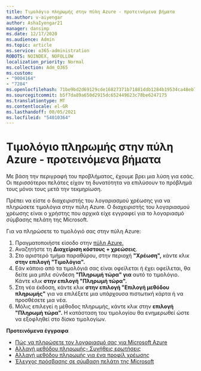 ```yaml
---
title: Τιμολόγιο πληρωμής στην πύλη Azure - προτεινόμενα βήματα
ms.author: v-aiyengar
author: AshaIyengar21
manager: dansimp
ms.date: 12/17/2020
ms.audience: Admin
ms.topic: article
ms.service: o365-administration
ROBOTS: NOINDEX, NOFOLLOW
localization_priority: Normal
ms.collection: Adm_O365
ms.custom:
- "9004164"
- "7284"
ms.openlocfilehash: 71be9bd2d69129cde16827371b71881ddb1284b19534ca48eb7079e761bdcff8
ms.sourcegitcommit: b5f7da89a650d2915dc652449623c78be6247175
ms.translationtype: MT
ms.contentlocale: el-GR
ms.lasthandoff: 08/05/2021
ms.locfileid: "54010364"
---
```

# <a name="pay-invoice-in-azure-portal---recommended-steps"></a>Τιμολόγιο πληρωμής στην πύλη Azure - προτεινόμενα βήματα

Με βάση την περιγραφή του προβλήματος, έχουμε βρει μια λύση για εσάς. Οι περισσότεροι πελάτες είχαν τη δυνατότητα να επιλύσουν το πρόβλημά τους μόνοι τους μετά την τεκμηρίωση.

Πρέπει να είστε ο διαχειριστής του λογαριασμού χρέωσης για να πληρώσετε τιμολόγια στην πύλη Azure. Ο διαχειριστής του λογαριασμού χρέωσης είναι ο χρήστης που αρχικά είχε εγγραφεί για το λογαριασμό σύμβασης πελάτη της Microsoft. 

Για να πληρώσετε το τιμολόγιό σας στην πύλη Azure: 

1. Πραγματοποιήστε είσοδο στην [πύλη Azure.](https://portal.azure.com/)
1. Αναζητήστε τη **Διαχείριση κόστους + χρεώσεις**.
1. Στο αριστερό τμήμα παραθύρου, στην περιοχή **"Χρέωση",** κάντε κλικ **στην επιλογή "Τιμολόγια".**
1. Εάν κάποιο από τα τιμολόγιά σας είναι οφείλεται ή έχει οφείλεται, θα δείτε μια μπλε σύνδεση **"Πληρωμή τώρα" για** αυτό το τιμολόγιο. Κάντε κλικ **στην επιλογή "Πληρωμή τώρα".**
1. Στη νέα έκδοση, κάντε κλικ **στην επιλογή "Επιλογή μεθόδου πληρωμής"** για να επιλέξετε μια υπάρχουσα πιστωτική κάρτα ή να προσθέσετε μια νέα.
1. Μόλις επιλεγεί η μέθοδος πληρωμής, κάντε κλικ στην **επιλογή "Πληρωμή τώρα".**
Η κατάσταση του τιμολογίου θα ενημερωθεί ώστε να εξοφληθεί στο δίσκο τιμολογίων.

**Προτεινόμενα έγγραφα**

- [Πώς να πληρώσετε τον λογαριασμό σας για Microsoft Azure](https://docs.microsoft.com/azure/cost-management-billing/understand/pay-bill)
- [Αλλαγή μεθόδου πληρωμής- Συνήθεις ερωτήσεις](https://docs.microsoft.com/azure/billing/billing-how-to-change-credit-card?WT.mc_id=Portal-Microsoft_Azure_Support#frequently-asked-questions)
- [Αλλαγή μεθόδου πληρωμής για ένα προφίλ χρέωσης](https://docs.microsoft.com/azure/cost-management-billing/manage/change-credit-card?WT.mc_id=Portal-Microsoft_Azure_Support#manage-credit-cards-for-a-microsoft-customer-agreement)
- [Έλεγχος πρόσβασης σε σύμβαση πελάτη της Microsoft](https://docs.microsoft.com/azure/cost-management-billing/manage/change-credit-card?WT.mc_id=Portal-Microsoft_Azure_Support%22%20%5Cl%20%22manage-credit-cards-for-a-microsoft-customer-agreement%22%20%5Ct%20%22_blank#check-the-type-of-your-account)